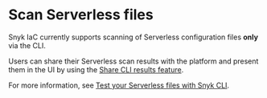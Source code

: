 # Scan Serverless files

Snyk IaC currently supports scanning of Serverless configuration files **only** via the CLI.

Users can share their Serverless scan results with the platform and present them in the UI by using the [Share CLI results feature](../../scan-infrastructure/snyk-infrastructure-as-code/snyk-cli-for-infrastructure-as-code/share-cli-results-with-the-snyk-web-ui.md).

For more information, see [Test your Serverless files with Snyk CLI](../../scan-infrastructure/snyk-infrastructure-as-code/snyk-cli-for-infrastructure-as-code/test-your-iac-files/test-your-serverless-files-with-snyk-cli.md).
